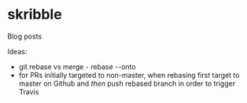 # skribble
Blog posts

Ideas:
- git rebase vs merge - rebase --onto
- for PRs initially targeted to non-master, when rebasing first target to master on Github and *then* push rebased branch in order to trigger Travis
